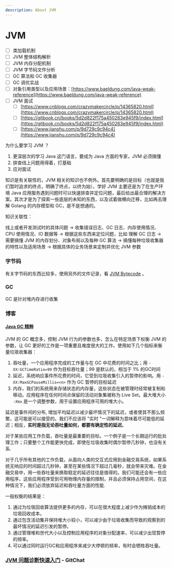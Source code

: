 ```yaml
---
description: About JVM
---
```


# JVM

* [ ] 类加载机制
* [ ] JVM 整体结构解析
* [ ] JVM 内存分配机制
* [ ] JVM 字节码文件分析
* [ ] GC 算法和 GC 收集器
* [ ] GC 调优实战
* [ ] 对象引用类型以及应用场景：[https://www.baeldung.com/java-weak-reference](https://www.baeldung.com/java-weak-reference)
* [ ] JVM 面试
  * [ ] [https://www.cnblogs.com/crazymakercircle/p/14365820.html](https://www.cnblogs.com/crazymakercircle/p/14365820.html)
  * [ ] [https://gitbook.cn/books/5d2d822f175a450263e945f9/index.html](https://gitbook.cn/books/5d2d822f175a450263e945f9/index.html)
  * [ ] [https://www.jianshu.com/p/9d729c9c94c4](https://www.jianshu.com/p/9d729c9c94c4)

为什么要学习 JVM ？

1. 更深层次的学习 Java 这门语言，要成为 Java 方面的专家，JVM 必须搞懂
2. 排查线上问题用得着，打基础
3. 应对面试

知识是有关联性的，JVM 相关的知识也不例外。首先要明确的是目标（也就是我们暂时追求的终点，明确了终点，以终为始），学好 JVM 主要还是为了在生产环境 Java 应用服务遇到问题时可以快速排查并定位问题，最后给出最合理的解决方案。其次才是为了探索一些底层的未知的东西，以及试着做横向迁移，比如再去理解 Golang 的内存模型和 GC，是不是想通的。

知识关联性：

线上或者开发测试时的具体问题 -&gt; 收集错误日志、GC 日志、内存使用情况、CPU 使用情况、IO 数据等 -&gt; 根据这些东西来定位问题，比如 理解 GC 日志 -&gt; 需要搞懂 JVM 的内存划分、对象布局以及每种 GC 算法 -&gt; 搞懂每种垃圾收集器的特性以及适用场景 -&gt; 根据具体的业务场景来定制并优化 JVM 参数

### 字节码

有关字节码的东西比较多，使用另外的文件记录，看 [JVM Bytecode](jvm-bytecode.md) 。

### GC

GC 是针对堆内存进行收集

### 博客

#### [Java GC 精粹](https://mechanical-sympathy.blogspot.com/2013/07/java-garbage-collection-distilled.html)

JVM 的 GC 概念多，控制 JVM 行为的参数也多，怎么在特定场景下权衡 JVM 的参数，让 GC 更好的工作是一项重要且难度很大的工作。使用如下几个指标来衡量垃圾收集器：

1. 吞吐量，一个应用程序完成的工作量与在 GC 中花费的时间之比；用 `-XX:GCTimeRatio=99` 作为目标吞吐量；99 是默认的，相当于 1% 的GC时间
2. 延迟，系统响应事件所花费的时间，它受到垃圾收集引入的暂停的影响。用 `-XX:MaxGCPauseMillis=<n>` 作为 GC  暂停的目标延迟
3. 内存，我们的系统用来存储状态的内存量，这些状态在被管理时经常被复制和移动。应用程序在任何时间点保留的活动对象集被称为 Live Set。最大堆大小 `-Xmx` 是一个调整参数，用于设置应用程序可用的堆大小。

延迟是事件间的分布, 增加平均延迟以减少最坏情况下的延迟，或者使其不那么频繁，这可能是可以接受的。我们不应该将 "实时 "一词解释为意味着尽可能低的延迟；相反，**实时是指无论吞吐量如何，都要有确定性的延迟**。

对于某些应用工作负载，吞吐量是最重要的目标。一个例子是一个长期运行的批处理工作；只要整个工作能更快完成，即使在垃圾收集时偶尔暂停几秒钟，也没有关系.

对于几乎所有其他的工作负载，从面向人类的交互式应用到金融交易系统，如果系统无响应的时间超过几秒钟，甚至在某些情况下超过几毫秒，就会带来灾难。在金融交易中，用一些吞吐量来换取稳定的延迟往往是值得的。我们可能还会有一些应用程序，这些应用程序受到可用物理内存量的限制，并且必须保持占用空间，在这种情况下，我们必须放弃延迟和吞吐量方面的性能.

一般权衡的结果是：

1.  通过为垃圾回收算法提供更多的内存，可以在很大程度上减少作为摊销成本的垃圾回收成本。
2. 通过包含活动集并保持堆大小较小，可以减少由于垃圾收集而导致的观察到的最坏情况的延迟引发的暂停。
3. 通过管理堆和世代大小以及控制应用程序的对象分配速率，可以减少出现暂停的频率。
4. 可以通过同时运行GC和应用程序来减少大停顿的频率，有时会牺牲吞吐量。

### [JVM 问题诊断快速入门](https://gitbook.cn/books/5d2d822f175a450263e945f9/index.html) - GitChat

### 

